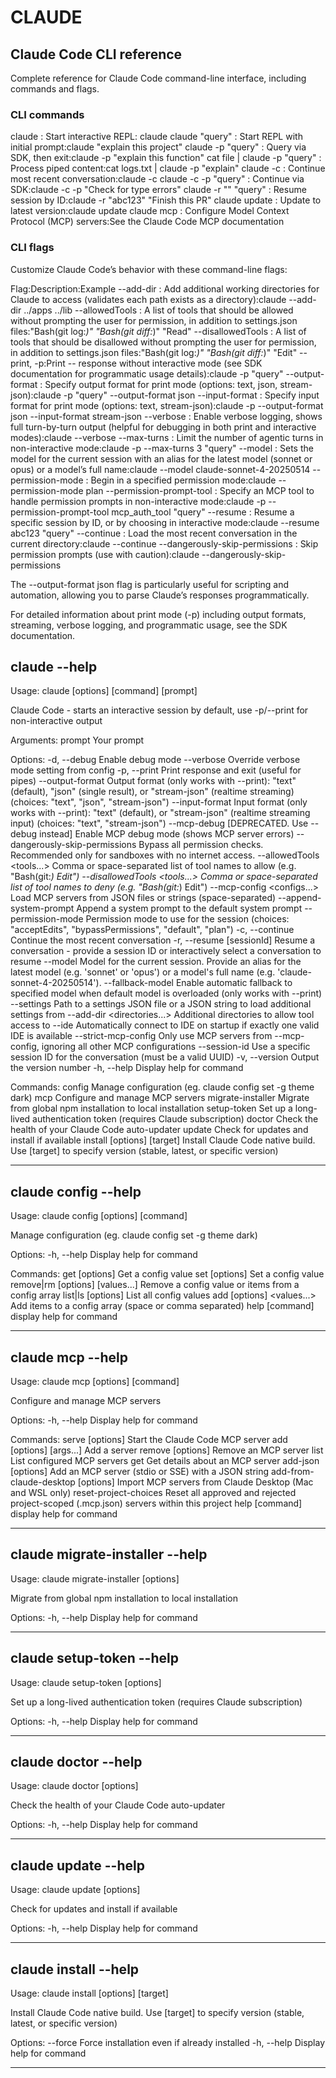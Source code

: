 # CLAUDE

## Claude Code CLI reference

Complete reference for Claude Code command-line interface, including commands and flags.

### CLI commands

claude : Start interactive REPL: claude
claude "query" :  Start REPL with initial prompt:claude "explain this project"
claude -p "query" :  Query via SDK, then exit:claude -p "explain this function"
cat file | claude -p "query" : Process piped content:cat logs.txt | claude -p "explain"
claude -c :  Continue most recent conversation:claude -c
claude -c -p "query" :  Continue via SDK:claude -c -p "Check for type errors"
claude -r "<session-id>" "query" :  Resume session by ID:claude -r "abc123" "Finish this PR"
claude update :  Update to latest version:claude update
claude mcp :  Configure Model Context Protocol (MCP) servers:See the Claude Code MCP documentation

### CLI flags

Customize Claude Code’s behavior with these command-line flags:

Flag:Description:Example
--add-dir :  Add additional working directories for Claude to access (validates each path exists as a directory):claude --add-dir ../apps ../lib
--allowedTools :  A list of tools that should be allowed without prompting the user for permission, in addition to settings.json files:"Bash(git log:*)" "Bash(git diff:*)" "Read"
--disallowedTools :  A list of tools that should be disallowed without prompting the user for permission, in addition to settings.json files:"Bash(git log:*)" "Bash(git diff:*)" "Edit"
--print, -p:Print -- response without interactive mode (see SDK documentation for programmatic usage details):claude -p "query"
--output-format :  Specify output format for print mode (options: text, json, stream-json):claude -p "query" --output-format json
--input-format :  Specify input format for print mode (options: text, stream-json):claude -p --output-format json --input-format stream-json
--verbose :  Enable verbose logging, shows full turn-by-turn output (helpful for debugging in both print and interactive modes):claude --verbose
--max-turns :  Limit the number of agentic turns in non-interactive mode:claude -p --max-turns 3 "query"
--model :  Sets the model for the current session with an alias for the latest model (sonnet or opus) or a model’s full name:claude --model claude-sonnet-4-20250514
--permission-mode :  Begin in a specified permission mode:claude --permission-mode plan
--permission-prompt-tool :  Specify an MCP tool to handle permission prompts in non-interactive mode:claude -p --permission-prompt-tool mcp_auth_tool "query"
--resume :  Resume a specific session by ID, or by choosing in interactive mode:claude --resume abc123 "query"
--continue :  Load the most recent conversation in the current directory:claude --continue
--dangerously-skip-permissions :  Skip permission prompts (use with caution):claude --dangerously-skip-permissions

The --output-format json flag is particularly useful for scripting and automation, allowing you to parse Claude’s responses programmatically.

For detailed information about print mode (-p) including output formats, streaming, verbose logging, and programmatic usage, see the SDK documentation.

## claude --help

Usage: claude [options] [command] [prompt]

Claude Code - starts an interactive session by default, use -p/--print for
non-interactive output

Arguments:
  prompt                           Your prompt

Options:
  -d, --debug                      Enable debug mode
  --verbose                        Override verbose mode setting from config
  -p, --print                      Print response and exit (useful for pipes)
  --output-format <format>         Output format (only works with --print):
                                   "text" (default), "json" (single result), or
                                   "stream-json" (realtime streaming) (choices:
                                   "text", "json", "stream-json")
  --input-format <format>          Input format (only works with --print):
                                   "text" (default), or "stream-json" (realtime
                                   streaming input) (choices: "text",
                                   "stream-json")
  --mcp-debug                      [DEPRECATED. Use --debug instead] Enable MCP
                                   debug mode (shows MCP server errors)
  --dangerously-skip-permissions   Bypass all permission checks. Recommended
                                   only for sandboxes with no internet access.
  --allowedTools <tools...>        Comma or space-separated list of tool names
                                   to allow (e.g. "Bash(git:*) Edit")
  --disallowedTools <tools...>     Comma or space-separated list of tool names
                                   to deny (e.g. "Bash(git:*) Edit")
  --mcp-config <configs...>        Load MCP servers from JSON files or strings
                                   (space-separated)
  --append-system-prompt <prompt>  Append a system prompt to the default system
                                   prompt
  --permission-mode <mode>         Permission mode to use for the session
                                   (choices: "acceptEdits",
                                   "bypassPermissions", "default", "plan")
  -c, --continue                   Continue the most recent conversation
  -r, --resume [sessionId]         Resume a conversation - provide a session ID
                                   or interactively select a conversation to
                                   resume
  --model <model>                  Model for the current session. Provide an
                                   alias for the latest model (e.g. 'sonnet' or
                                   'opus') or a model's full name (e.g.
                                   'claude-sonnet-4-20250514').
  --fallback-model <model>         Enable automatic fallback to specified model
                                   when default model is overloaded (only works
                                   with --print)
  --settings <file-or-json>        Path to a settings JSON file or a JSON
                                   string to load additional settings from
  --add-dir <directories...>       Additional directories to allow tool access
                                   to
  --ide                            Automatically connect to IDE on startup if
                                   exactly one valid IDE is available
  --strict-mcp-config              Only use MCP servers from --mcp-config,
                                   ignoring all other MCP configurations
  --session-id <uuid>              Use a specific session ID for the
                                   conversation (must be a valid UUID)
  -v, --version                    Output the version number
  -h, --help                       Display help for command

Commands:
  config                           Manage configuration (eg. claude config set
                                   -g theme dark)
  mcp                              Configure and manage MCP servers
  migrate-installer                Migrate from global npm installation to
                                   local installation
  setup-token                      Set up a long-lived authentication token
                                   (requires Claude subscription)
  doctor                           Check the health of your Claude Code
                                   auto-updater
  update                           Check for updates and install if available
  install [options] [target]       Install Claude Code native build. Use
                                   [target] to specify version (stable, latest,
                                   or specific version)

---

## claude config --help

Usage: claude config [options] [command]

Manage configuration (eg. claude config set -g theme dark)

Options:
  -h, --help                             Display help for command

Commands:
  get [options] <key>                    Get a config value
  set [options] <key> <value>            Set a config value
  remove|rm [options] <key> [values...]  Remove a config value or items from a config array
  list|ls [options]                      List all config values
  add [options] <key> <values...>        Add items to a config array (space or comma separated)
  help [command]                         display help for command

---

## claude mcp --help

Usage: claude mcp [options] [command]

Configure and manage MCP servers

Options:
  -h, --help                                     Display help for command

Commands:
  serve [options]                                Start the Claude Code MCP server
  add [options] <name> <commandOrUrl> [args...]  Add a server
  remove [options] <name>                        Remove an MCP server
  list                                           List configured MCP servers
  get <name>                                     Get details about an MCP server
  add-json [options] <name> <json>               Add an MCP server (stdio or SSE) with a JSON string
  add-from-claude-desktop [options]              Import MCP servers from Claude Desktop (Mac and WSL only)
  reset-project-choices                          Reset all approved and rejected project-scoped (.mcp.json) servers within this project
  help [command]                                 display help for command

---

## claude migrate-installer --help

Usage: claude migrate-installer [options]

Migrate from global npm installation to local installation

Options:
  -h, --help  Display help for command

---

## claude setup-token --help

Usage: claude setup-token [options]

Set up a long-lived authentication token (requires Claude subscription)

Options:
  -h, --help  Display help for command

---

## claude doctor --help

Usage: claude doctor [options]

Check the health of your Claude Code auto-updater

Options:
  -h, --help  Display help for command

---

## claude update --help

Usage: claude update [options]

Check for updates and install if available

Options:
  -h, --help  Display help for command

---

## claude install  --help

Usage: claude install [options] [target]

Install Claude Code native build. Use [target] to specify version (stable,
latest, or specific version)

Options:
  --force     Force installation even if already installed
  -h, --help  Display help for command

---


